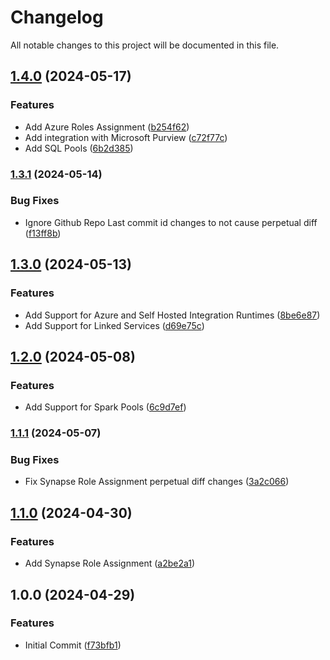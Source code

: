 # Changelog

All notable changes to this project will be documented in this file.

## [1.4.0](https://github.com/fdmsantos/terraform-azurerm-synapse/compare/v1.3.1...v1.4.0) (2024-05-17)


### Features

* Add Azure Roles Assignment ([b254f62](https://github.com/fdmsantos/terraform-azurerm-synapse/commit/b254f62c693b88560242afc4dda4caa1f0fd8162))
* Add integration with Microsoft Purview ([c72f77c](https://github.com/fdmsantos/terraform-azurerm-synapse/commit/c72f77caa0718b812f209bbf428acfe537cd462f))
* Add SQL Pools ([6b2d385](https://github.com/fdmsantos/terraform-azurerm-synapse/commit/6b2d385b68e86044c93c6a2866df524fe6078307))

### [1.3.1](https://github.com/fdmsantos/terraform-azurerm-synapse/compare/v1.3.0...v1.3.1) (2024-05-14)


### Bug Fixes

* Ignore Github Repo Last commit id changes to not cause perpetual diff ([f13ff8b](https://github.com/fdmsantos/terraform-azurerm-synapse/commit/f13ff8bed8923f9c007c821df3c72fd86c5e53d3))

## [1.3.0](https://github.com/fdmsantos/terraform-azurerm-synapse/compare/v1.2.0...v1.3.0) (2024-05-13)


### Features

* Add Support for Azure and Self Hosted Integration Runtimes ([8be6e87](https://github.com/fdmsantos/terraform-azurerm-synapse/commit/8be6e87c417aee719957aa4887519d43e39d55b0))
* Add Support for Linked Services ([d69e75c](https://github.com/fdmsantos/terraform-azurerm-synapse/commit/d69e75c7d1b9288e4b0628e87a8bb51d5f0a97a0))

## [1.2.0](https://github.com/fdmsantos/terraform-azurerm-synapse/compare/v1.1.1...v1.2.0) (2024-05-08)


### Features

* Add Support for Spark Pools ([6c9d7ef](https://github.com/fdmsantos/terraform-azurerm-synapse/commit/6c9d7ef35721f3741297c74299aa46be5efc5db5))

### [1.1.1](https://github.com/fdmsantos/terraform-azurerm-synapse/compare/v1.1.0...v1.1.1) (2024-05-07)


### Bug Fixes

* Fix Synapse Role Assignment perpetual diff changes ([3a2c066](https://github.com/fdmsantos/terraform-azurerm-synapse/commit/3a2c066014ec6ab4ea5f436f54e308e9da1bcb11))

## [1.1.0](https://github.com/fdmsantos/terraform-azurerm-synapse/compare/v1.0.0...v1.1.0) (2024-04-30)


### Features

* Add Synapse Role Assignment ([a2be2a1](https://github.com/fdmsantos/terraform-azurerm-synapse/commit/a2be2a1e620a4a870c52244fb174e87557ae9ac8))

## 1.0.0 (2024-04-29)


### Features

* Initial Commit ([f73bfb1](https://github.com/fdmsantos/terraform-azurerm-synapse/commit/f73bfb1ae5dd29a67a641731b8cf0a638762cec4))
